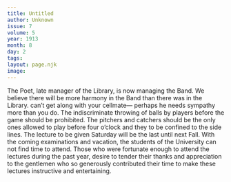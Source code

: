 ```yaml
---
title: Untitled
author: Unknown
issue: 7
volume: 5
year: 1913
month: 8
day: 2
tags:
layout: page.njk
image:
---
```

The Poet, late manager of the Library, is now managing the Band. We believe there will be more harmony in the Band than there was in the Library. can’t get along with your cellmate— perhaps he needs sympathy more than you do. The indiscriminate throwing of balls by players before the game should be prohibited. The pitchers and catchers should be the only ones allowed to play before four o’clock and they to be confined to the side lines. The lecture to be given Saturday will be the last until next Fall. With the coming examinations and vacation, the students of the University can not find time to attend. Those who were fortunate enough to attend the lectures during the past year, desire to tender their thanks and appreciation to the gentlemen who so generously contributed their time to make these lectures instructive and entertaining. 




